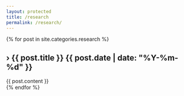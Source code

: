 ```yaml
---
layout: protected
title: /research
permalink: /research/
---
```


<div class="post-list">
  {% for post in site.categories.research %}
    <div class="post-item">
      <h2 class="post-title" onclick="togglePost(this)" id="post-{{ post.title | slugify }}">
        <span class="arrow">›</span>
        <span class="title-text">{{ post.title }}</span>
        <span class="post-date">{{ post.date | date: "%Y-%m-%d" }}</span>
      </h2>
      <div class="post-content">
        {{ post.content }}
      </div>
    </div>
  {% endfor %}
</div>
